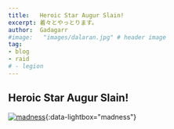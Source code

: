 ```yaml
---
title:   Heroic Star Augur Slain!
excerpt: 着々とやっとります。
author:  Gadagarr
#image:   "images/dalaran.jpg" # header image
tag:
- blog
- raid
# - legion
---
```


## Heroic Star Augur Slain!

[![madness](/images/madness.gif)](/images/madness.gif){:data-lightbox="madness"}
